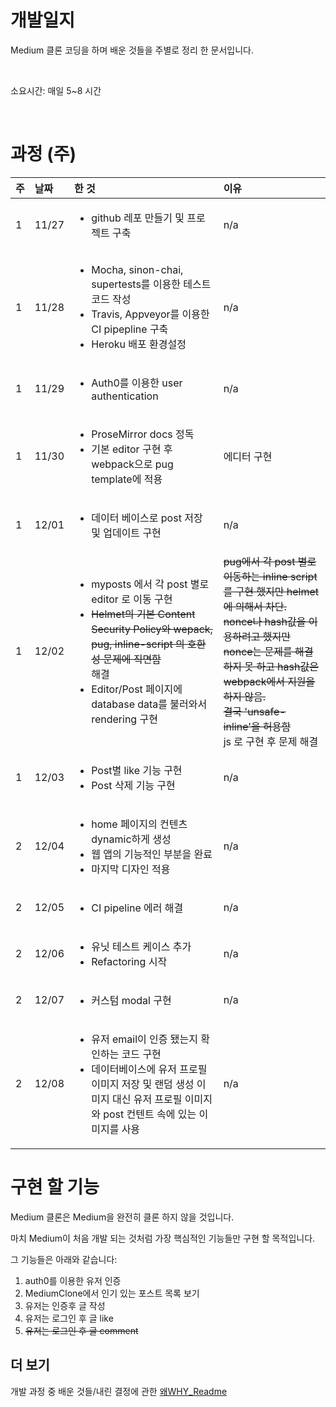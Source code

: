 # 개발일지

Medium 클론 코딩을 하며 배운 것들을 주별로 정리 한 문서입니다. 

<br>

소요시간: 매일 5~8 시간

<br>


# 과정 (주)

|주|날짜|한 것|이유|
|:-|:--|:----|:---|
|1|11/27|<ul><li>github 레포 만들기 및 프로젝트 구축</li></ul>|n/a|
|1|11/28|<ul><li>Mocha, sinon-chai, supertests를 이용한 테스트 코드 작성</li><li>Travis, Appveyor를 이용한 CI pipepline 구축</li><li>Heroku 배포 환경설정</li></ul>|n/a|
|1|11/29|<ul><li>Auth0를 이용한 user authentication</li></ul>|n/a|
|1|11/30|<ul><li>ProseMirror docs 정독</li><li>기본 editor 구현 후 webpack으로 pug template에 적용</li></ul>|에디터 구현|
|1|12/01|<ul><li>데이터 베이스로 post 저장 및 업데이트 구현</li></ul>|n/a|
|1|12/02|<ul><li>myposts 에서 각 post 별로 editor 로 이동 구현</li><li>~~Helmet의 기본 Content Security Policy와 wepack, pug, inline-script 의 호환성 문제에 직면함~~<br>해결</li><li>Editor/Post 페이지에 database data를 불러와서 rendering 구현</li><ul>|~~pug에서 각 post 별로 이동하는 inline script를 구현 했지만 helmet에 의해서 차단.<br> nonce나 hash값을 이용하려고 했지만 nonce는 문제를 해결하지 못 하고 hash값은 webpack에서 지원을 하지 않음.<br>결국 'unsafe-inline'을 허용함~~ <br>js 로 구현 후 문제 해결|
|1|12/03|<ul><li>Post별 like 기능 구현</li><li>Post 삭제 기능 구현</li></ul>|n/a|
|2|12/04|<ul><li>home 페이지의 컨텐츠 dynamic하게 생성</li><li>웹 앱의 기능적인 부분을 완료</li><li>마지막 디자인 적용</li></ul>|n/a|
|2|12/05|<ul><li>CI pipeline 에러 해결</li></ul>|n/a|
|2|12/06|<ul><li>유닛 테스트 케이스 추가</li><li>Refactoring 시작</li></ul>|n/a|
|2|12/07|<ul><li>커스텀 modal 구현</li></ul>|n/a|
|2|12/08|<ul><li>유저 email이 인증 됐는지 확인하는 코드 구현</li><li>데이터베이스에 유저 프로필 이미지 저장 및 랜덤 생성 이미지 대신 유저 프로필 이미지와 post 컨텐트 속에 있는 이미지를 사용</li><ul>|n/a|


# 구현 할 기능

Medium 클론은 Medium을 완전히 클론 하지 않을 것입니다. 

마치 Medium이 처음 개발 되는 것처럼 가장 핵심적인 기능들만 구현 할 목적입니다. 

그 기능들은 아래와 같습니다:

1. auth0를 이용한 유저 인증 
2. MediumClone에서 인기 있는 포스트 목록 보기
3. 유저는 인증후 글 작성
4. 유저는 로그인 후 글 like
5. ~~유저는 로그인 후 글 comment~~

## 더 보기

개발 과정 중 배운 것들/내린 결정에 관한 [왜WHY_Readme](https://www.github.com/json9512/mediumclone/blob/master/WHY_kr.md)
